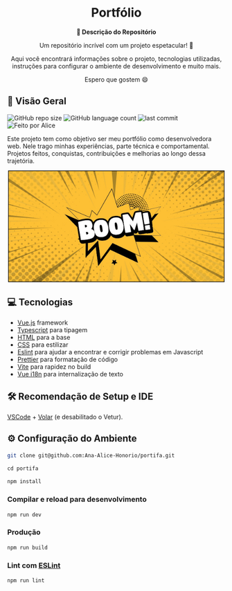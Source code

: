 <h1 align="center">Portfólio</h1>

<div align="center">
  <strong>🚀 Descrição do Repositório </strong>
</div>

<div align="center">
  <p>Um repositório incrível com um projeto espetacular! 🎉</p>
  <p>Aqui você encontrará informações sobre o projeto, tecnologias utilizadas, instruções para configurar o ambiente de desenvolvimento e muito mais.</p>
  <p>Espero que gostem 😄</p>
</div>

## 🔭 Visão Geral

![GitHub repo size](https://img.shields.io/github/repo-size/Ana-Alice-Honorio/portifa?style=for-the-badge)
![GitHub language count](https://img.shields.io/github/languages/count/Ana-Alice-Honorio/portifa?style=for-the-badge)
![last commit](https://img.shields.io/github/last-commit/Ana-Alice-Honorio/portifa?style=for-the-badge")
![Feito por Alice](https://img.shields.io/badge/feito-por%20Alice-D818A5")

Este projeto tem como objetivo ser meu portfólio como desenvolvedora web. Nele trago minhas experiências, parte técnica e comportamental. Projetos feitos, conquistas, contribuições e melhorias ao longo dessa trajetória.

<div  align="center">
  <img src="./src/assets/images/image.png" width="500px" />
</div>

## 💻 Tecnologias

- [Vue.js](https://vuejs.org/guide/quick-start.html) framework
- [Typescript](https://www.typescriptlang.org/) para tipagem
- [HTML](https://developer.mozilla.org/pt-BR/docs/Web/HTML) para a base
- [CSS](https://www.w3schools.com/cssref/index.php) para estilizar
- [Eslint](https://eslint.org/) para ajudar a encontrar e corrigir problemas em Javascript
- [Prettier](https://prettier.io/) para formatação de código
- [Vite](https://vite.dev/guide/) para rapidez no build
- [Vue i18n](https://vue-i18n.intlify.dev/) para internalização de texto

## 🛠 Recomendação de Setup e IDE

[VSCode](https://code.visualstudio.com/) + [Volar](https://marketplace.visualstudio.com/items?itemName=Vue.volar) (e desabilitado o Vetur).

## ⚙️ Configuração do Ambiente

```sh
git clone git@github.com:Ana-Alice-Honorio/portifa.git
```

```
cd portifa
```

```sh
npm install
```

### Compilar e reload para desenvolvimento

```sh
npm run dev
```

### Produção

```sh
npm run build
```

### Lint com [ESLint](https://eslint.org/)

```sh
npm run lint
```
